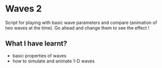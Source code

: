 # Waves 2 

Script for playing with basic wave parameters and compare (animation of two waves at the time).
Go ahead and change them to see the effect !


## What I have learnt?

  * basic properties of waves
  * how to simulate and animate 1-D waves

